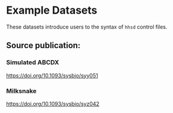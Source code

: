 # Example Datasets 
These datasets introduce users to the syntax of `hhsd` control files. 
## Source publication:
### Simulated ABCDX
https://doi.org/10.1093/sysbio/syy051
### Milksnake
https://doi.org/10.1093/sysbio/syz042
